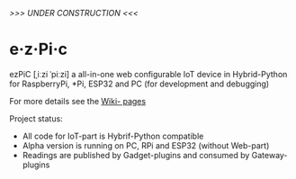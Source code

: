 *>>> UNDER CONSTRUCTION <<<*

# e·z·Pi·c
ezPiC [ˌiːzi ˈpiːzi]
a all-in-one web configurable IoT device in Hybrid-Python
for RaspberryPi, \*Pi, ESP32 and PC (for development and debugging)

For more details see the [Wiki- pages](https://github.com/fablab-wue/ezPiC/wiki)

Project status: 
* All code for IoT-part is Hybrif-Python compatible
* Alpha version is running on PC, RPi and ESP32 (without Web-part)
* Readings are published by Gadget-plugins and consumed by Gateway-plugins

